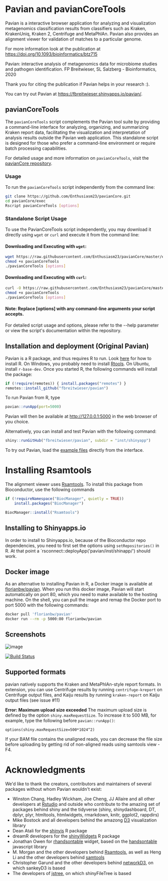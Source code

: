 # Pavian and pavianCoreTools
Pavian is a interactive browser application for analyzing and visualization metagenomics classification results from classifiers such as 
Kraken, KrakenUniq, Kraken 2, Centrifuge and MetaPhlAn. Pavian also provides an alignment viewer for validation of matches to a particular genome.

For more information look at the publication at https://doi.org/10.1093/bioinformatics/btz715

Pavian: interactive analysis of metagenomics data for microbiome studies and pathogen identification. FP Breitwieser, SL Salzberg - Bioinformatics, 2020

Thank you for citing the publication if Pavian helps in your research :).

You can try out Pavian at https://fbreitwieser.shinyapps.io/pavian/.

## pavianCoreTools

The `pavianCoreTools` script complements the Pavian tool suite by providing a command-line interface for analyzing, organizing, and summarizing Kraken report data, facilitating the visualization and interpretation of analysis results outside the Pavian web application. This standalone script is designed for those who prefer a command-line environment or require batch processing capabilities.

For detailed usage and more information on `pavianCoreTools`, visit the [pavianCore repository](https://github.com/Enthusiasm23/pavianCore).

### Usage

To run the `pavianCoreTools` script independently from the command line:

```sh
git clone https://github.com/Enthusiasm23/pavianCore.git
cd pavianCore/exec
Rscript pavianCoreTools [options]
```

### Standalone Script Usage

To use the PavianCoreTools script independently, you may download it directly using `wget` or `curl` and execute it from the command line:

#### Downloading and Executing with `wget`:

```sh
wget https://raw.githubusercontent.com/Enthusiasm23/pavianCore/master/exec/pavianCoreTools
chmod +x pavianCoreTools
./pavianCoreTools [options]
```
#### Downloading and Executing with `curl`:

```sh
curl -O https://raw.githubusercontent.com/Enthusiasm23/pavianCore/master/exec/pavianCoreTools
chmod +x pavianCoreTools
./pavianCoreTools [options]
```
#### Note: Replace [options] with any command-line arguments your script accepts.
For detailed script usage and options, please refer to the --help parameter or view the script's documentation within the repository.

## Installation and deployment (Original Pavian)

Pavian is a R package, and thus requires R to run. Look [here](http://a-little-book-of-r-for-bioinformatics.readthedocs.io/en/latest/src/installr.html) for how to install R. On Windows, you probably need to install [Rtools](cran.r-project.org/bin/windows/Rtools/). On Ubuntu, install `r-base-dev`. Once you started R, the following commands will install the package:
```r
if (!require(remotes)) { install.packages("remotes") }
remotes::install_github("fbreitwieser/pavian")
```
To run Pavian from R, type
```r
pavian::runApp(port=5000)
```

Pavian will then be available at http://127.0.0.1:5000 in the web browser of you choice.

Alternatively, you can install and test Pavian with the following command:
```r
shiny::runGitHub("fbreitwieser/pavian", subdir = "inst/shinyapp")
```

To try out Pavian, load the [example files](https://github.com/fbreitwieser/pavian/tree/master/inst/shinyapp/example-data) directly from the interface.


# Installing Rsamtools

The alignment viewer uses [Rsamtools](https://bioconductor.org/packages/release/bioc/html/Rsamtools.html). To install this package from Bioconductor, use the following commands

```r
if (!requireNamespace("BiocManager", quietly = TRUE))
    install.packages("BiocManager")

BiocManager::install("Rsamtools")
```

## Installing to Shinyapps.io

In order to install to Shinyapps.io, because of the Bioconductor repo dependencies, you need to first set the options using `setRepositories()` in R. At that point a `rsconnect::deployApp('pavian/inst/shinapp/') should work.


## Docker image

As an alternative to installing Pavian in R, a Docker image is available at [florianbw/pavian](https://hub.docker.com/r/florianbw/pavian/). When you run this docker image, Pavian will start automatically on port 80, which you need to make available to the hosting machine. On the shell, you can pull the image and remap the Docker port to port 5000 with the following commands:

```sh
docker pull 'florianbw/pavian'
docker run --rm -p 5000:80 florianbw/pavian
```

## Screenshots

![image](https://cloud.githubusercontent.com/assets/516060/20188595/5c8b9808-a747-11e6-9235-296a2314659a.png)

[![Build Status](https://travis-ci.org/fbreitwieser/pavian.svg?branch=master)](https://travis-ci.org/fbreitwieser/pavian)

## Supported formats

pavian natively supports the Kraken and MetaPhlAn-style report formats. In extension, you can use Centrifuge results by running `centrifuge-kreport` on Centrifuge output files, and Kaiju results by running `kraken-report` on Kaiju output files (see issue #11)

**Error: Maximum upload size exceeded**
The maximum upload size is defined by the option `shiny.maxRequestSize`. To increase it to 500 MB, for example, type the following before `pavian::runApp()`:
```
options(shiny.maxRequestSize=500*1024^2)
```
If your BAM file contains the unaligned reads, you can decrease the file size before uploading by getting rid of non-aligned reads using samtools view -F4.

# Acknowledgments

We'd like to thank the creators, contributors and maintainers of several packages without whom Pavian wouldn't exist:
 
 - Winston Chang, Hadley Wickham, Joe Cheng, JJ Allaire and all other developers at [Rstudio](https://shiny.rstudio.com/) and outside who contribute to the amazing set of packages behind shiny and the tidyverse (shiny, shinydashboard, DT, dplyr, plyr, htmltools, htmlwidgets, rmarkdown, knitr, ggplot2, rappdirs)
 - Mike Bostock and all developers behind the amazong [D3](https://d3js.org/) visualization library
 - Dean Atali for the [shinyjs](https://github.com/daattali/shinyjs) R package
 - dreamR developers for the [shinyWidgets](https://github.com/dreamRs/shinyWidgets) R package
 - Jonathan Owen for [rhandsontable](https://github.com/jrowen/rhandsontable) widget, based on the [handsontable](https://handsontable.com) javascript library
 - M. Morgan and the other developers behind [Rsamtools](https://bioconductor.org/packages/release/bioc/html/Rsamtools.html), as well as Heng Li and the other developers behind [samtools](https://github.com/samtools/samtools)
 - Christopher Garund and the other developers behind [networkD3](https://christophergandrud.github.io/networkD3/), on which sankeyD3 is based
 - The developers of [jstree](https://www.jstree.com/), on which shinyFileTree is based
